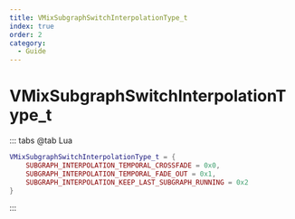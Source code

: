```yaml
---
title: VMixSubgraphSwitchInterpolationType_t
index: true
order: 2
category:
  - Guide
---
```


# VMixSubgraphSwitchInterpolationType_t
::: tabs
@tab Lua
```lua
VMixSubgraphSwitchInterpolationType_t = {
    SUBGRAPH_INTERPOLATION_TEMPORAL_CROSSFADE = 0x0,
    SUBGRAPH_INTERPOLATION_TEMPORAL_FADE_OUT = 0x1,
    SUBGRAPH_INTERPOLATION_KEEP_LAST_SUBGRAPH_RUNNING = 0x2
}
```
:::